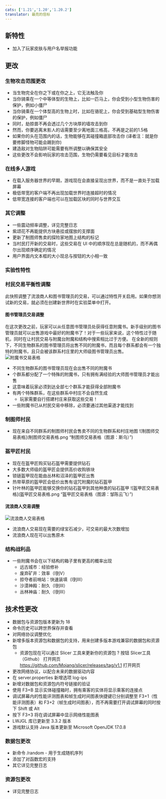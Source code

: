 ```yaml
---
cats: ['1.21','1.20','1.20.2']
translator: 最亮的信标
---
```

## 新特性
* 加入了玩家皮肤与用户名举报功能
## 更改
### 生物攻击范围更改
* 当生物完全在你之下或在你之上，它无法触及你
* 当你骑乘在一个中等体型的生物上，比如一匹马上，你会受到小型生物伤害的保护，例如小僵尸
* 当你骑乘在一个体型高的生物上时，比如在骆驼上，你会受到基础型生物伤害的保护，例如僵尸
* 同时，劫掠兽不再会透过几个方块厚的墙攻击到你
* 然而，你要逃离末影人的话需要至少离地面三格高，不再是之前的1.5格
* 如果你的头在范围内的话，生物能够在其碰撞箱底部攻击你 (译者注：就是你要修脚怪物可能会踢到你)
* 建造敌对生物陷阱可能需要有所调整以确保其安全
* 这些更改不会影响玩家的攻击范围，生物仍需要看见目标才能攻击
### 在线多人游戏
* 在载入服务器世界的早期，游戏现在会直接呈现出世界，而不是一直处于加载屏幕
* 极低带宽的客户端不再出现加载世界时连接超时的情况
* 低带宽连接的客户端也可以在加载区块的同时与世界交互
### 其它调整
* 一些震动频率调整，详见完整日志
* 紫颂花不再能提供方块悬挂或摆放的支撑面
* 更新了制图师售卖的探险家地图上结构的标记
* 当村民打开新的交易时，这些交易在 UI 中的顺序现在总是随机的，而不再偶尔出现顺序确定的情况
* 用户界面内文本框的大小现总与按钮的大小相一致
### 实验性特性
### 村民交易平衡性调整
此快照调整了流浪商人和图书管理员的交易，可以通过特性开关启用。如果你想测试新的交易，就必须在创建新世界时在实验菜单中打开。
#### 图书管理员交易调整
在这次更改之前，玩家可以从任意图书管理员处获得任意附魔书。新手级别的图书管理员就可以出售游戏中最好的附魔书了！对于一些玩家来说，这个特性过于随机，同时在让村民交易与附魔台附魔和结构中搜索相比过于方便。
在全新的规则下，不同生物群系的图书管理员将出售不同的附魔书，而且每个群系都会有一个独特的附魔书，且只会被该群系村庄里的大师级图书管理员出售。
![附魔书交易表格](/附魔书交易表格.png "附魔书交易表格")
* 不同生物群系的图书管理员现在会出售不同的附魔书
* 个群系都分配了一个特殊的附魔书，只有拥有满经验的大师图书管理员才能出售
* 这意味着玩家必须到达全部七个群系才能获得全部附魔书
* 有两个特殊群系，在这些群系中村庄不会自然生成
	* 玩家需要自行搭建村庄来获取这些交易！
* 一些附魔书已从村民交易中移除，必须要通过其他渠道才能找到
### 制图师村民
* 现在来自不同群系的制图师村民会售卖不同的生物群系和村庄地图
![制图师交易表格](制图师交易表格.png “制图师交易表格（图源：斯乌）”) 
### 盔甲匠村民
* 现在在盔甲匠购买钻石盔甲需要提供钻石
* 大多数大师级的盔甲匠会提供高价收购铁块
* 锁链盔甲现在能由丛林和沼泽的盔甲匠出售
* 热带草原的盔甲匠会低价出售有诅咒附魔的钻石盔甲
* 针叶林的盔甲匠能够交换你的钻石盔甲到其他种类的钻石盔甲
![盔甲匠交易表格](盔甲匠交易表格.png “盔甲匠交易表格（图源：邹陈云飞）”)
#### 流浪商人交易调整
![流浪商人交易表格](流浪商人交易表格.png "流浪商人交易表格")
* 流浪商人交易现在需要的绿宝石减少，可交易的最大次数增加
* 流浪商人现在可以出售原木
### 结构战利品
* 一些附魔书会在以下结构的箱子里有更高的概率出现
	* 远古城市：经验修补
	* 废弃矿井：效率（I到V）
	* 掠夺者前哨站：快速装填（I到III）
	* 沙漠神殿：耐久（I到III）
	* 丛林神庙：耐久（I到III）
## 技术性更改
* 数据包与资源包版本更新为 18
* 命令历史可以跨世界保存并查看
* 对网络协议调整优化
* 新增多版本资源包和数据包的支持，用来创建多版本游戏兼容的数据包和资源包
	* 资源包现在可以通过 Slicer 工具来更新你的资源包
? 按钮 Slicer工具（Github） 打开网页 https://github.com/Mojang/slicer/releases/tag/v1.1 打开网页
* 更改网络协议，以配合未来的数据驱动内容
* 在 server.properties 新增选项 log-ips
* 新增对数据包和资源包内符号链接的验证
* 使用 F3+B 显示实体碰撞箱时，拥有乘客的实体将显示乘客的连接点
* 调试屏幕内的性能评测图表和帧生成时间图表快捷键已分别调整至 F3+1（性能评测图表）和 F3+2（帧生成时间图表），而不再需要打开调试屏幕的同时按下 Shift 或 Alt
* 按下 F3+3 将在调试屏幕中显示网络性能图表
* LWJGL 库已更新至 3.3.2 版本
* 游戏默认支持 Java 版本更新至 Microsoft OpenJDK 17.0.8
### 数据包更改
* 新命令 /random - 用于生成随机序列
* 添加了对函数宏的支持
* 其它详见完整日志
### 资源包更改
* 详见完整日志

